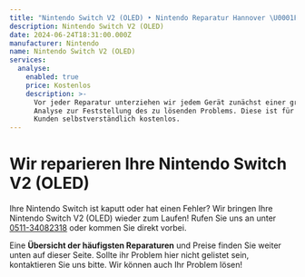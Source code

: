 ```yaml
---
title: "Nintendo Switch V2 (OLED) ‣ Nintendo Reparatur Hannover \U0001F6E0️ Konsolen Werkstatt"
description: Nintendo Switch V2 (OLED)
date: 2024-06-24T18:31:00.000Z
manufacturer: Nintendo
name: Nintendo Switch V2 (OLED)
services:
  analyse:
    enabled: true
    price: Kostenlos
    description: >-
      Vor jeder Reparatur unterziehen wir jedem Gerät zunächst einer gründlichen
      Analyse zur Feststellung des zu lösenden Problems. Diese ist für unsere
      Kunden selbstverständlich kostenlos.
---
```

# Wir reparieren Ihre Nintendo Switch V2 (OLED)

Ihre Nintendo Switch ist kaputt oder hat einen Fehler? Wir bringen Ihre Nintendo Switch V2 (OLED) wieder zum Laufen! Rufen Sie uns an unter [0511-34082318](tel:051134082318) oder kommen Sie direkt vorbei.

Eine **Übersicht der häufigsten Reparaturen** und Preise finden Sie weiter unten auf dieser Seite. Sollte ihr Problem hier nicht gelistet sein, kontaktieren Sie uns bitte. Wir können auch Ihr Problem lösen!
